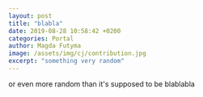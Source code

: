 ```yaml
---
layout: post
title: "blabla"
date: 2019-08-28 10:58:42 +0200
categories: Portal
author: Magda Futyma
image: /assets/img/cj/contribution.jpg
excerpt: "something very random"
---
```


or even more random than it's supposed to be blablabla